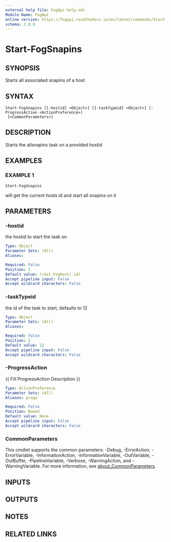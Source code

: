 ```yaml
---
external help file: FogApi-help.xml
Module Name: FogApi
online version: https://fogapi.readthedocs.io/en/latest/commands/Start-FogSnapins
schema: 2.0.0
---
```


# Start-FogSnapins

## SYNOPSIS
Starts all associated snapins of a host

## SYNTAX

```
Start-FogSnapins [[-hostid] <Object>] [[-taskTypeid] <Object>] [-ProgressAction <ActionPreference>]
 [<CommonParameters>]
```

## DESCRIPTION
Starts the allsnapins task on a provided hostid

## EXAMPLES

### EXAMPLE 1
```
Start-FogSnapins
```

will get the current hosts id and start all snapins on it

## PARAMETERS

### -hostid
the hostid to start the task on

```yaml
Type: Object
Parameter Sets: (All)
Aliases:

Required: False
Position: 1
Default value: ((Get-FogHost).id)
Accept pipeline input: False
Accept wildcard characters: False
```

### -taskTypeid
the id of the task to start, defaults to 12

```yaml
Type: Object
Parameter Sets: (All)
Aliases:

Required: False
Position: 2
Default value: 12
Accept pipeline input: False
Accept wildcard characters: False
```

### -ProgressAction
{{ Fill ProgressAction Description }}

```yaml
Type: ActionPreference
Parameter Sets: (All)
Aliases: proga

Required: False
Position: Named
Default value: None
Accept pipeline input: False
Accept wildcard characters: False
```

### CommonParameters
This cmdlet supports the common parameters: -Debug, -ErrorAction, -ErrorVariable, -InformationAction, -InformationVariable, -OutVariable, -OutBuffer, -PipelineVariable, -Verbose, -WarningAction, and -WarningVariable. For more information, see [about_CommonParameters](http://go.microsoft.com/fwlink/?LinkID=113216).

## INPUTS

## OUTPUTS

## NOTES

## RELATED LINKS
